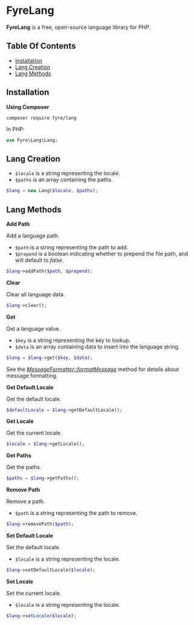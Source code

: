 # FyreLang

**FyreLang** is a free, open-source language library for *PHP*.


## Table Of Contents
- [Installation](#installation)
- [Lang Creation](#lang-creation)
- [Lang Methods](#lang-methods)



## Installation

**Using Composer**

```
composer require fyre/lang
```

In PHP:

```php
use Fyre\Lang\Lang;
```


## Lang Creation

- `$locale` is a string representing the locale.
- `$paths` is an array containing the paths.

```php
$lang = new Lang($locale, $paths);
```


## Lang Methods

**Add Path**

Add a language path.

- `$path` is a string representing the path to add.
- `$prepend` is a boolean indicating whether to prepend the file path, and will default to *false*.

```php
$lang->addPath($path, $prepend);
```

**Clear**

Clear all language data.

```php
$lang->clear();
```

**Get**

Get a language value.

- `$key` is a string representing the key to lookup.
- `$data` is an array containing data to insert into the language string.

```php
$lang = $lang->get($key, $data);
```

See the [*MessageFormatter::formatMessage*](https://www.php.net/manual/en/messageformatter.formatmessage.php) method for details about message formatting.

**Get Default Locale**

Get the default locale.

```php
$defaultLocale = $lang->getDefaultLocale();
```

**Get Locale**

Get the current locale.

```php
$locale = $lang->getLocale();
```

**Get Paths**

Get the paths.

```php
$paths = $lang->getPaths();
```

**Remove Path**

Remove a path.

- `$path` is a string representing the path to remove.

```php
$lang->removePath($path);
```

**Set Default Locale**

Set the default locale.

- `$locale` is a string representing the locale.

```php
$lang->setDefaultLocale($locale);
```

**Set Locale**

Set the current locale.

- `$locale` is a string representing the locale.

```php
$lang->setLocale($locale);
```